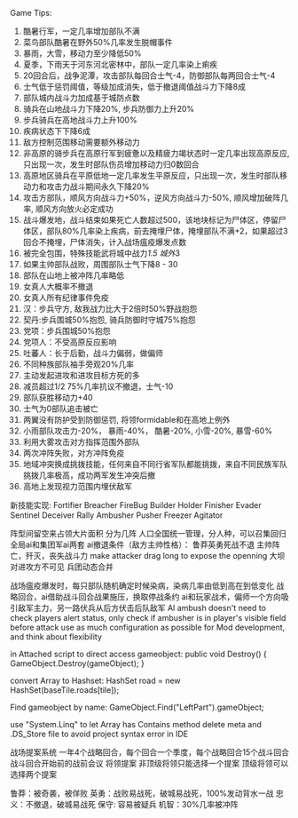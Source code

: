 Game Tips:
1. 酷暑行军，一定几率增加部队不满
2. 菜鸟部队酷暑在野外50%几率发生脱帽事件
3. 暴雨，大雪，移动力至少降低50%
4. 夏季，下雨天于河东河北密林中，部队一定几率染上痢疾
5. 20回合后，战争泥潭，攻击部队每回合士气-4，防御部队每两回合士气-4
6. 士气低于惩罚阈值，等级加成消失，低于撤退阈值战斗力下降8成
7. 部队城内战斗力加成基于城防点数
8. 骑兵在山地战斗力下降20%, 步兵防御力上升20%
9. 步兵骑兵在高地战斗力上升100%
10. 疾病状态下下降6成
11. 敌方控制范围移动需要额外移动力
12. 非高原的骑步兵在高原行军到疲惫以及精疲力竭状态时一定几率出现高原反应, 只出现一次，发生时部队伤员增加移动力归0数回合
13. 高原地区骑兵在平原低地一定几率发生平原反应，只出现一次，发生时部队移动力和攻击力战斗期间永久下降20%
14. 攻击方部队，顺风方向战斗力+50%，逆风方向战斗力-50%, 顺风增加破阵几率, 顺风方向放火必定成功
15. 战斗爆发地，战斗结束如果死亡人数超过500，该地块标记为尸体区，停留尸体区，部队80%几率染上疾病，前去掩埋尸体，掩埋部队不满+2，如果超过3回合不掩埋，尸体消失，计入战场瘟疫爆发点数
16. 被完全包围，特殊技能武将城中战力*1.5 城外*3
18. 如果主帅部队战败，周围部队士气下降8 - 30
19. 部队在山地上被冲阵几率略低
22. 女真人大概率不撤退
24. 女真人所有纪律事件免疫
25. 汉：步兵守方, 敌我战力比大于2倍时50%野战抱怨
26. 契丹:步兵围城50%抱怨, 骑兵防御时守城75%抱怨
29. 党项：步兵围城50%抱怨
30. 党项人：不受高原反应影响
31. 吐蕃人：长于后勤，战斗力偏弱，做偏师
32. 不同种族部队袖手旁观20%几率
33. 主动发起进攻和进攻目标方死的多
34. 减员超过1/2 75%几率抗议不撤退，士气-10
37. 部队获胜移动力+40
38. 士气为0部队追击被亡
39. 两翼没有防护受到防御惩罚, 将领formidable和在高地上例外
41. 小雨部队攻击力-20%， 暴雨-40%， 酷暑-20%, 小雪-20%, 暴雪-60%
42. 利用大雾攻击对方指挥范围外部队
43. 两次冲阵失败，对方冲阵免疫
44. 地域冲突换成挑拨技能，任何来自不同行省军队都能挑拨，来自不同民族军队挑拨几率极高，成功两军发生冲突后撤
45. 高地上发现视力范围内埋伏敌军

新技能实现:
Fortifier
Breacher
FireBug
Builder
Holder
Finisher
Evader
Sentinel
Deceiver
Rally
Ambusher
Pusher
Freezer
Agitator

阵型间留空来占领大片面积 分为几阵
人口全国统一管理，分人种，可以召集回归
全局ai和集团军ai两套
ai撤退条件（敌方主帅性格）：
鲁莽英勇死战不退
主帅阵亡，歼灭，丧失战斗力
make attacker drag long to expose the openning
大坝对进攻方不可见
兵团动态合并

战场瘟疫爆发时，每只部队随机确定时候染病，染病几率由低到高在到低变化
战略回合，ai借助战斗回合战果施压，换取停战条约
ai和玩家战术，偏师一个方向吸引敌军主力，另一路伏兵从后方伏击后队敌军
AI ambush doesn't need to check players alert status, only check if ambusher is in player's visible field before attack
use as much configuration as possible for Mod development, and think about flexibility

in Attached script to direct access gameobject:
 public void Destroy()
  {
    GameObject.Destroy(gameObject);
  }

convert Array to Hashset:
HashSet<Tile> road = new HashSet<Tile>(baseTile.roads[tile]);

Find gameobject by name:
 GameObject.Find("LeftPart").gameObject;

use "System.Linq" to let Array has Contains method
delete meta and .DS_Store file to avoid project syntax error in IDE

战场提案系统
一年4个战略回合，每个回合一个季度，每个战略回合15个战斗回合
战斗回合开始前的战前会议 将领提案 非顶级将领只能选择一个提案 顶级将领可以选择两个提案

鲁莽：被奇袭，被佯败
英勇：战败易战死，破城易战死，100%发动背水一战
忠义：不撤退，破城易战死
保守: 容易被疑兵
机智：30%几率被冲阵

